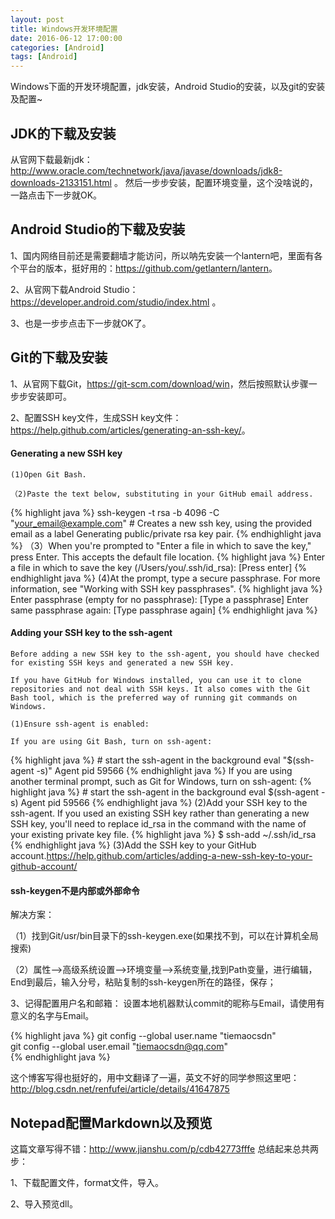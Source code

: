```yaml
---
layout: post
title: Windows开发环境配置
date: 2016-06-12 17:00:00
categories: [Android]
tags: [Android]
---
```


Windows下面的开发环境配置，jdk安装，Android Studio的安装，以及git的安装及配置~
<!--more-->

##  JDK的下载及安装

从官网下载最新jdk：<http://www.oracle.com/technetwork/java/javase/downloads/jdk8-downloads-2133151.html> 。
然后一步步安装，配置环境变量，这个没啥说的，一路点击下一步就OK。

##  Android Studio的下载及安装 

1、国内网络目前还是需要翻墙才能访问，所以呐先安装一个lantern吧，里面有各个平台的版本，挺好用的：<https://github.com/getlantern/lantern>。

2、从官网下载Android Studio：<https://developer.android.com/studio/index.html> 。

3、也是一步步点击下一步就OK了。

##  Git的下载及安装

1、从官网下载Git，<https://git-scm.com/download/win>，然后按照默认步骤一步步安装即可。

2、配置SSH key文件，生成SSH key文件：<https://help.github.com/articles/generating-an-ssh-key/>。

####	Generating a new SSH key

	(1)Open Git Bash.

	（2)Paste the text below, substituting in your GitHub email address.
{% highlight java %}
	ssh-keygen -t rsa -b 4096 -C "your_email@example.com"
	# Creates a new ssh key, using the provided email as a label
	Generating public/private rsa key pair.
{% endhighlight java %}
	（3）When you're prompted to "Enter a file in which to save the key," press Enter. This accepts the default file location.
{% highlight java %}
	Enter a file in which to save the key (/Users/you/.ssh/id_rsa): [Press enter]
{% endhighlight java %}
	(4)At the prompt, type a secure passphrase. For more information, see "Working with SSH key passphrases".
{% highlight java %}
	Enter passphrase (empty for no passphrase): [Type a passphrase]
	Enter same passphrase again: [Type passphrase again]
{% endhighlight java %}

####	Adding your SSH key to the ssh-agent

	Before adding a new SSH key to the ssh-agent, you should have checked for existing SSH keys and generated a new SSH key.

	If you have GitHub for Windows installed, you can use it to clone repositories and not deal with SSH keys. It also comes with the Git Bash tool, which is the preferred way of running git commands on Windows.

	(1)Ensure ssh-agent is enabled:

	If you are using Git Bash, turn on ssh-agent:
{% highlight java %}
	# start the ssh-agent in the background
	eval "$(ssh-agent -s)"
	Agent pid 59566
{% endhighlight java %}
	If you are using another terminal prompt, such as Git for Windows, turn on ssh-agent:
{% highlight java %}
	# start the ssh-agent in the background
	eval $(ssh-agent -s)
	Agent pid 59566
{% endhighlight java %}
	(2)Add your SSH key to the ssh-agent. If you used an existing SSH key rather than generating a new SSH key, you'll need to replace id_rsa in the command with the name of your existing private key file.
{% highlight java %}
	$ ssh-add ~/.ssh/id_rsa
{% endhighlight java %}
	(3)Add the SSH key to your GitHub account.<https://help.github.com/articles/adding-a-new-ssh-key-to-your-github-account/>

#### ssh-keygen不是内部或外部命令

解决方案：

（1）找到Git/usr/bin目录下的ssh-keygen.exe(如果找不到，可以在计算机全局搜索)


（2）属性-->高级系统设置-->环境变量-->系统变量,找到Path变量，进行编辑，End到最后，输入分号，粘贴复制的ssh-keygen所在的路径，保存；

3、记得配置用户名和邮箱：
设置本地机器默认commit的昵称与Email，请使用有意义的名字与Email。

{% highlight java %}
git config --global user.name "tiemaocsdn"  
git config --global user.email "tiemaocsdn@qq.com"  
{% endhighlight java %}

这个博客写得也挺好的，用中文翻译了一遍，英文不好的同学参照这里吧：
<http://blog.csdn.net/renfufei/article/details/41647875>

##  Notepad配置Markdown以及预览
这篇文章写得不错：<http://www.jianshu.com/p/cdb42773fffe>
总结起来总共两步：

1、下载配置文件，format文件，导入。

2、导入预览dll。